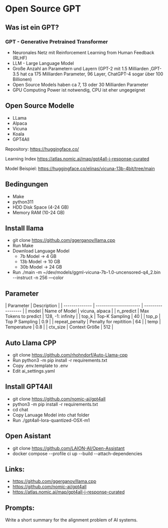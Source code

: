 # Open Source GPT

## Was ist ein GPT?

### GPT - Generative Pretrained Transformer

-   Neuronales Netz mit Reinforcement Learning from Human Feedback (RLHF)
-   LLM - Large Language Model
-   Große Anzahl an Parametern und Layern (GPT-2 mit 1.5 Milliarden ,GPT-3.5 hat ca 175 Milliarden Parameter, 96 Layer, ChatGPT-4 sogar über 100 Billionen)
-   Open Source Models haben ca 7, 13 oder 30 Milliarden Parameter
-   GPU Computing Power ist notwendig, CPU ist eher ungegeignet

## Open Source Modelle

-   LLama
-   Alpaca
-   Vicuna
-   Koala
-   GPT4All

Repository:
https://huggingface.co/

Learning Index
https://atlas.nomic.ai/map/gpt4all-j-response-curated

Model Beispiel:
https://huggingface.co/elinas/vicuna-13b-4bit/tree/main

## Bedingungen

-   Make
-   python311
-   HDD Disk Space (4-24 GB)
-   Memory RAM (10-24 GB)

## Install llama

-   git clone https://github.com/ggerganov/llama.cpp
-   Run Make
-   Download Language Model
    -   7b Model -> 4 GB
    -   13b Model -> 10 GB
    -   30b Model -> 24 GB
-   Run ./main -m ~/dev/models/ggml-vicuna-7b-1.0-uncensored-q4_2.bin --instruct -n 256 —color

## Parameter

| Parameter      | Description            |
| -------------- | ---------------------- | ----------------- |
| model          | Name of Model          | vicuna, alpaca    |
| n_predict      | Max Tokens to predict  | 128, -1: infinity |
| top_k          | Top-K Sampling         | 40                |
| top_p          | Top P Sampling         | 0.9               |
| repeat_penalty | Penalty for repitition | 64                |
| temp           | Temperature            | 0.8               |
| ctx_size       | Context Größe          | 512               |

## Auto Llama CPP

-   git clone https://github.com/rhohndorf/Auto-Llama-cpp
-   Run python3 -m pip install -r requirements.txt
-   Copy .env.template to .env
-   Edit ai_settings.yaml

## Install GPT4All

-   git clone https://github.com/nomic-ai/gpt4all
-   python3 -m pip install -r requirements.txt
-   cd chat
-   Copy Lanuage Model into chat folder
-   Run ./gpt4all-lora-quantized-OSX-m1

## Open Asistant

-   git clone https://github.com/LAION-AI/Open-Assistant
-   docker compose --profile ci up --build --attach-dependencies

## Links:

-   https://github.com/ggerganov/llama.cpp
-   https://github.com/nomic-ai/gpt4all
-   https://atlas.nomic.ai/map/gpt4all-j-response-curated

## Prompts:

Write a short summary for the alignment problem of AI systems.
